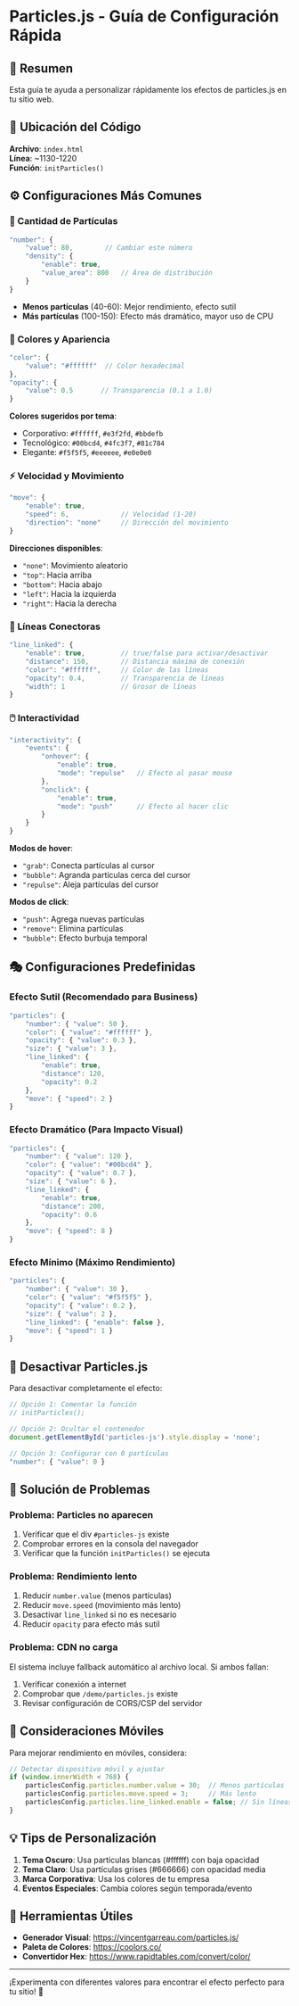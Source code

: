 # Particles.js - Guía de Configuración Rápida

## 🎯 Resumen
Esta guía te ayuda a personalizar rápidamente los efectos de particles.js en tu sitio web.

## 📍 Ubicación del Código
**Archivo**: `index.html`  
**Línea**: ~1130-1220  
**Función**: `initParticles()`

## ⚙️ Configuraciones Más Comunes

### 🔢 Cantidad de Partículas
```javascript
"number": {
    "value": 80,        // Cambiar este número
    "density": {
        "enable": true,
        "value_area": 800   // Área de distribución
    }
}
```
- **Menos partículas** (40-60): Mejor rendimiento, efecto sutil
- **Más partículas** (100-150): Efecto más dramático, mayor uso de CPU

### 🎨 Colores y Apariencia
```javascript
"color": {
    "value": "#ffffff"  // Color hexadecimal
},
"opacity": {
    "value": 0.5       // Transparencia (0.1 a 1.0)
}
```

**Colores sugeridos por tema**:
- Corporativo: `#ffffff`, `#e3f2fd`, `#bbdefb`
- Tecnológico: `#00bcd4`, `#4fc3f7`, `#81c784`
- Elegante: `#f5f5f5`, `#eeeeee`, `#e0e0e0`

### ⚡ Velocidad y Movimiento
```javascript
"move": {
    "enable": true,
    "speed": 6,             // Velocidad (1-20)
    "direction": "none"     // Dirección del movimiento
}
```

**Direcciones disponibles**:
- `"none"`: Movimiento aleatorio
- `"top"`: Hacia arriba
- `"bottom"`: Hacia abajo
- `"left"`: Hacia la izquierda
- `"right"`: Hacia la derecha

### 🔗 Líneas Conectoras
```javascript
"line_linked": {
    "enable": true,         // true/false para activar/desactivar
    "distance": 150,        // Distancia máxima de conexión
    "color": "#ffffff",     // Color de las líneas
    "opacity": 0.4,         // Transparencia de líneas
    "width": 1              // Grosor de líneas
}
```

### 🖱️ Interactividad
```javascript
"interactivity": {
    "events": {
        "onhover": {
            "enable": true,
            "mode": "repulse"   // Efecto al pasar mouse
        },
        "onclick": {
            "enable": true,
            "mode": "push"      // Efecto al hacer clic
        }
    }
}
```

**Modos de hover**:
- `"grab"`: Conecta partículas al cursor
- `"bubble"`: Agranda partículas cerca del cursor
- `"repulse"`: Aleja partículas del cursor

**Modos de click**:
- `"push"`: Agrega nuevas partículas
- `"remove"`: Elimina partículas
- `"bubble"`: Efecto burbuja temporal

## 🎭 Configuraciones Predefinidas

### Efecto Sutil (Recomendado para Business)
```javascript
"particles": {
    "number": { "value": 50 },
    "color": { "value": "#ffffff" },
    "opacity": { "value": 0.3 },
    "size": { "value": 3 },
    "line_linked": {
        "enable": true,
        "distance": 120,
        "opacity": 0.2
    },
    "move": { "speed": 2 }
}
```

### Efecto Dramático (Para Impacto Visual)
```javascript
"particles": {
    "number": { "value": 120 },
    "color": { "value": "#00bcd4" },
    "opacity": { "value": 0.7 },
    "size": { "value": 6 },
    "line_linked": {
        "enable": true,
        "distance": 200,
        "opacity": 0.6
    },
    "move": { "speed": 8 }
}
```

### Efecto Mínimo (Máximo Rendimiento)
```javascript
"particles": {
    "number": { "value": 30 },
    "color": { "value": "#f5f5f5" },
    "opacity": { "value": 0.2 },
    "size": { "value": 2 },
    "line_linked": { "enable": false },
    "move": { "speed": 1 }
}
```

## 🚫 Desactivar Particles.js

Para desactivar completamente el efecto:

```javascript
// Opción 1: Comentar la función
// initParticles();

// Opción 2: Ocultar el contenedor
document.getElementById('particles-js').style.display = 'none';

// Opción 3: Configurar con 0 partículas
"number": { "value": 0 }
```

## 🔧 Solución de Problemas

### Problema: Particles no aparecen
1. Verificar que el div `#particles-js` existe
2. Comprobar errores en la consola del navegador
3. Verificar que la función `initParticles()` se ejecuta

### Problema: Rendimiento lento
1. Reducir `number.value` (menos partículas)
2. Reducir `move.speed` (movimiento más lento)
3. Desactivar `line_linked` si no es necesario
4. Reducir `opacity` para efecto más sutil

### Problema: CDN no carga
El sistema incluye fallback automático al archivo local. Si ambos fallan:
1. Verificar conexión a internet
2. Comprobar que `/demo/particles.js` existe
3. Revisar configuración de CORS/CSP del servidor

## 📱 Consideraciones Móviles

Para mejorar rendimiento en móviles, considera:

```javascript
// Detectar dispositivo móvil y ajustar
if (window.innerWidth < 768) {
    particlesConfig.particles.number.value = 30;  // Menos partículas
    particlesConfig.particles.move.speed = 3;     // Más lento
    particlesConfig.particles.line_linked.enable = false; // Sin líneas
}
```

## 💡 Tips de Personalización

1. **Tema Oscuro**: Usa partículas blancas (#ffffff) con baja opacidad
2. **Tema Claro**: Usa partículas grises (#666666) con opacidad media
3. **Marca Corporativa**: Usa los colores de tu empresa
4. **Eventos Especiales**: Cambia colores según temporada/evento

## 🎨 Herramientas Útiles

- **Generador Visual**: https://vincentgarreau.com/particles.js/
- **Paleta de Colores**: https://coolors.co/
- **Convertidor Hex**: https://www.rapidtables.com/convert/color/

---

¡Experimenta con diferentes valores para encontrar el efecto perfecto para tu sitio! 🚀